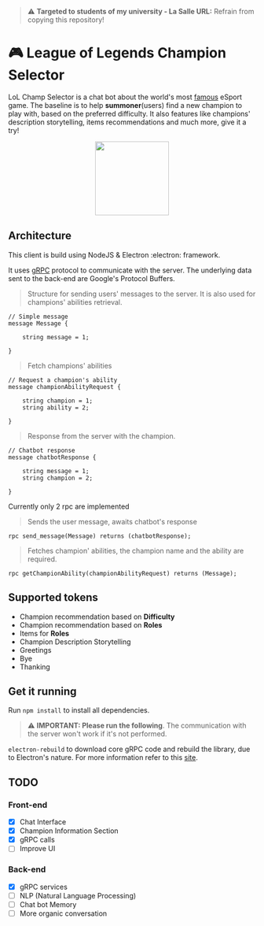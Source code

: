 > ⚠️ **Targeted to students of my university - La Salle URL:** Refrain from copying this repository!
# 🎮 League of Legends Champion Selector 

LoL Champ Selector is a chat bot about the world's most [famous]() eSport game. The baseline is to help **summoner**(users) find a new champion to play with, based on the preferred difficulty.
It also features like champions' description storytelling, items recommendations and much more, give it a try!

<p align="center">
<img src="" width="150">
</p>
 
## Architecture
This client is build using NodeJS & Electron :electron: framework.

It uses [gRPC](https://grpc.io/) protocol to communicate with the server. The underlying data sent to the back-end are Google's
Protocol Buffers.


> Structure for sending users' messages to the server. It is also used for champions' abilities retrieval.
```
// Simple message
message Message {

    string message = 1;

}
```


> Fetch champions' abilities
```
// Request a champion's ability
message championAbilityRequest {

    string champion = 1;
    string ability = 2;

}
```

> Response from the server with the champion.
```
// Chatbot response
message chatbotResponse {

    string message = 1;
    string champion = 2;

}
```


Currently only 2 rpc are implemented

> Sends the user message, awaits chatbot's response
```
rpc send_message(Message) returns (chatbotResponse);
```

> Fetches champion' abilities, the champion name and the ability are required.
```
rpc getChampionAbility(championAbilityRequest) returns (Message);
```
## Supported tokens
- Champion recommendation based on **Difficulty**
- Champion recommendation based on **Roles**
- Items for **Roles**
- Champion Description Storytelling 
- Greetings
- Bye
- Thanking

## Get it running
Run `npm install` to install all dependencies.

> ⚠️ **IMPORTANT: Please run the following**. The communication with the server won't work if it's not performed. 

`electron-rebuild` to download core gRPC code and rebuild the library, due to Electron's nature. For more information
refer to this [site](https://grpc.github.io/grpc/node/).

## TODO
### Front-end

- [x] Chat Interface
- [x] Champion Information Section
- [x] gRPC calls
- [ ] Improve UI

### Back-end
- [x] gRPC services
- [ ] NLP (Natural Language Processing)
- [ ] Chat bot Memory
- [ ] More organic conversation